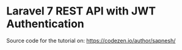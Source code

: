# Laravel 7 REST API with JWT Authentication
Source code for the tutorial on: https://codezen.io/author/sapnesh/
